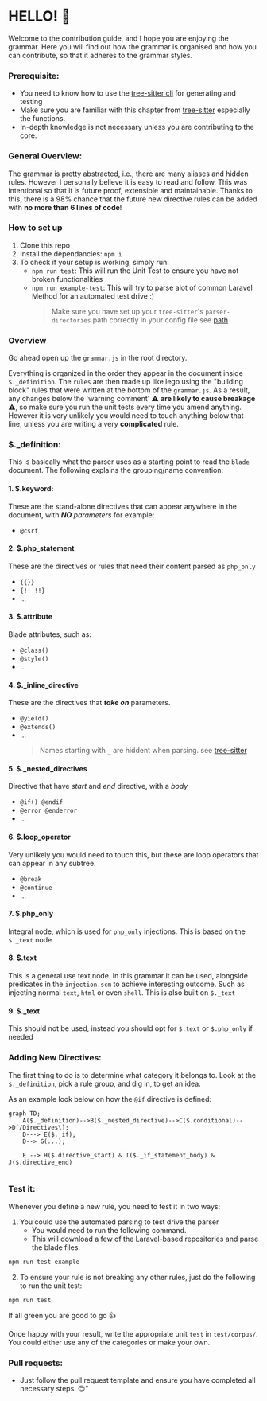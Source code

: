 # HELLO! 👋

Welcome to the contribution guide, and I hope you are enjoying the
grammar. Here you will find out how the grammar is organised and how
you can contribute, so that it adheres to the grammar styles.

### Prerequisite:

-   You need to know how to use the
    [tree-sitter cli](https://tree-sitter.github.io/tree-sitter/creating-parsers#tool-overview)
    for generating and testing
-   Make sure you are familiar with this chapter from
    [tree-sitter](https://tree-sitter.github.io/tree-sitter/creating-parsers#writing-the-grammar)
    especially the functions.
-   In-depth knowledge is not necessary unless you are contributing to
    the core.

### General Overview:

The grammar is pretty abstracted, i.e., there are many aliases and
hidden rules. However I personally believe it is easy to read and
follow. This was intentional so that it is future proof, extensible
and maintainable. Thanks to this, there is a 98% chance that the
future new directive rules can be added with **no more than 6 lines of
code**!

### How to set up

1. Clone this repo
2. Install the dependancies: `npm i`
3. To check if your setup is working, simply run:
    - `npm run test`: This will run the Unit Test to ensure you have
      not broken functionalities
    - `npm run example-test`: This will try to parse alot of common
      Laravel Method for an automated test drive :)
        > Make sure you have set up your `tree-sitter`'s
        > `parser-directories` path correctly in your config file see
        > [path](https://tree-sitter.github.io/tree-sitter/syntax-highlighting#paths)

### Overview

Go ahead open up the `grammar.js` in the root directory.

Everything is organized in the order they appear in the document
inside `$._definition`. The `rules` are then made up like lego using
the "building block" rules that were written at the bottom of the
`grammar.js`. As a result, any changes below the 'warning comment' ⚠️
**are likely to cause breakage** ⚠️, so make sure you run the unit
tests every time you amend anything. However it is very unlikely you
would need to touch anything below that line, unless you are writing a
very **complicated** rule.

### $.\_definition:

This is basically what the parser uses as a starting point to read the
`blade` document. The following explains the grouping/name convention:

#### 1. $.keyword:

These are the stand-alone directives that can appear anywhere in the
document, with **_NO_** _parameters_ for example:

-   `@csrf`

#### 2. $.php_statement

These are the directives or rules that need their content parsed as
`php_only`

-   `{{}}`
-   `{!! !!}`
-   ...

#### 3. $.attribute

Blade attributes, such as:

-   `@class()`
-   `@style()`
-   ...

#### 4. $.\_inline_directive

These are the directives that **_take on_** parameters.

-   `@yield()`
-   `@extends()`
-   ...
    > Names starting with `_` are hiddent when parsing. see
    > [tree-sitter](https://tree-sitter.github.io/tree-sitter/creating-parsers#writing-the-grammar)

#### 5. $.\_nested_directives

Directive that have _start_ and _end_ directive, with a _body_

-   `@if() @endif`
-   `@error @enderror`
-   ...

#### 6. $.loop_operator

Very unlikely you would need to touch this, but these are loop
operators that can appear in any subtree.

-   `@break`
-   `@continue`
-   ...

#### 7. $.php_only

Integral node, which is used for `php_only` injections. This is based
on the `$._text` node

#### 8. $.text

This is a general use text node. In this grammar it can be used,
alongside predicates in the `injection.scm` to achieve interesting
outcome. Such as injecting normal `text`, `html` or even `shell`. This
is also built on `$._text`

#### 9. $.\_text

This should not be used, instead you should opt for `$.text` or
`$.php_only` if needed

### Adding New Directives:

The first thing to do is to determine what category it belongs to.
Look at the `$._definition`, pick a rule group, and dig in, to get an
idea.

As an example look below on how the `@if` directive is defined:

```mermaid
graph TD;
    A($._definition)-->B($._nested_directive)-->C($.conditional)-->D[/Directives\];
    D---> E($._if);
    D--> G(...);

    E --> H($.directive_start) & I($._if_statement_body) & J($.directive_end)


```

### Test it:

Whenever you define a new rule, you need to test it in two ways:

1. You could use the automated parsing to test drive the parser
    - You would need to run the following command.
    - This will download a few of the Laravel-based repositories and
      parse the blade files.

```bash
npm run test-example
```

2. To ensure your rule is not breaking any other rules, just do the
   following to run the unit test:

```
npm run test
```

If all green you are good to go 👍

Once happy with your result, write the appropriate unit `test` in
`test/corpus/`. You could either use any of the categories or make
your own.

### Pull requests:

-   Just follow the pull request template and ensure you have
    completed all necessary steps. 😊"
